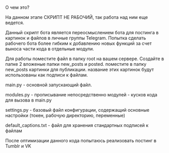 О чем это?

На данном этапе СКРИПТ НЕ РАБОЧИЙ, так работа над ним еще ведется.

Данный скрипт бота является переосмыслением бота для постинга в картинок и файлов в личные группы Telegram. 
Попытка сделать рабочего бота более гибким к добавлению новых функций за счет выноса части кода в отдельные модули.

Для работы поместите файл в папку root на вашем сервере. Создайте в папке 2 вложеные папки new_posts и posted. поместите в папку new_posts картинки для публикации. название этих картинок будут использованы как подписи к файлам.

main.py - основной запускающий файл.

modules.py - прописывание непосредственно модулей - кусков кода для вызова в main.py

settings.py - базовый файл конфигурации, содержащий основные настройки (токен, рабочую директорию, переменные)

default_captions.txt - файл для хранения стандартных подписей к файлам


После оптимизации данного кода попытаюсь реализовать постинг в Tumblr и VK
